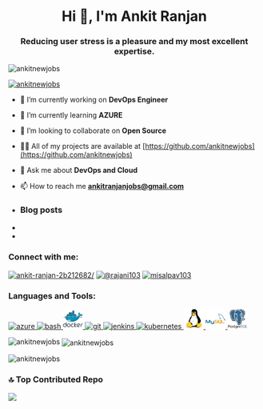 <h1 align="center">Hi 👋, I'm Ankit Ranjan</h1>
<h3 align="center">Reducing user stress is a pleasure and my most excellent expertise.</h3>

<p align="left"> <img src="https://komarev.com/ghpvc/?username=ankitnewjobs&label=Profile%20views&color=0e75b6&style=flat" alt="ankitnewjobs" /> </p>

<p align="left"> <a href="https://github.com/ryo-ma/github-profile-trophy"><img src="https://github-profile-trophy.vercel.app/?username=ankitnewjobs" alt="ankitnewjobs" /></a> </p>

- 🔭 I’m currently working on **DevOps Engineer**

- 🌱 I’m currently learning **AZURE**

- 👯 I’m looking to collaborate on **Open Source**

- 👨‍💻 All of my projects are available at [https://github.com/ankitnewjobs](https://github.com/ankitnewjobs)

- 💬 Ask me about **DevOps and Cloud**

- 📫 How to reach me **ankitranjanjobs@gmail.com**

- ### Blog posts
<!-- BLOG-POST-LIST:START -->
- [Azure AD PIM]: (https://medium.com/@ankitranjan0901/azure-ad-pim-6b443e859382------2)
- [Leveraging Microsoft Sentinel to improve your security]: (https://medium.com/@ankitranjan0901/leveraging-microsoft-sentinel-to-improve-your-security-8b44fd1c7564)
<!-- BLOG-POST-LIST:END -->

<h3 align="left">Connect with me:</h3>
<p align="left">
<a href="https://linkedin.com/in/ankit-ranjan-2b212682/" target="blank"><img align="center" src="https://raw.githubusercontent.com/rahuldkjain/github-profile-readme-generator/master/src/images/icons/Social/linked-in-alt.svg" alt="ankit-ranjan-2b212682/" height="30" width="40" /></a>
<a href="https://medium.com/@ankitranjan0901" target="blank"><img align="center" src="https://raw.githubusercontent.com/rahuldkjain/github-profile-readme-generator/master/src/images/icons/Social/medium.svg" alt="@rajani103" height="30" width="40" /></a>
<a href="https://twitter.com/ankitranjan621" target="blank"><img align="center" src="https://raw.githubusercontent.com/rahuldkjain/github-profile-readme-generator/master/src/images/icons/Social/twitter.svg" alt="misalpav103" height="30" width="40" /></a>
</p>

<h3 align="left">Languages and Tools:</h3>
<p align="left"> <a href="https://azure.microsoft.com/en-in/" target="_blank" rel="noreferrer"> <img src="https://www.vectorlogo.zone/logos/microsoft_azure/microsoft_azure-icon.svg" alt="azure" width="40" height="40"/> </a> <a href="https://www.gnu.org/software/bash/" target="_blank" rel="noreferrer"> <img src="https://www.vectorlogo.zone/logos/gnu_bash/gnu_bash-icon.svg" alt="bash" width="40" height="40"/> </a> <a href="https://www.docker.com/" target="_blank" rel="noreferrer"> <img src="https://raw.githubusercontent.com/devicons/devicon/master/icons/docker/docker-original-wordmark.svg" alt="docker" width="40" height="40"/> </a> <a href="https://git-scm.com/" target="_blank" rel="noreferrer"> <img src="https://www.vectorlogo.zone/logos/git-scm/git-scm-icon.svg" alt="git" width="40" height="40"/> </a> <a href="https://www.jenkins.io" target="_blank" rel="noreferrer"> <img src="https://www.vectorlogo.zone/logos/jenkins/jenkins-icon.svg" alt="jenkins" width="40" height="40"/> </a> <a href="https://kubernetes.io" target="_blank" rel="noreferrer"> <img src="https://www.vectorlogo.zone/logos/kubernetes/kubernetes-icon.svg" alt="kubernetes" width="40" height="40"/> </a> <a href="https://www.linux.org/" target="_blank" rel="noreferrer"> <img src="https://raw.githubusercontent.com/devicons/devicon/master/icons/linux/linux-original.svg" alt="linux" width="40" height="40"/> </a> <a href="https://www.mysql.com/" target="_blank" rel="noreferrer"> <img src="https://raw.githubusercontent.com/devicons/devicon/master/icons/mysql/mysql-original-wordmark.svg" alt="mysql" width="40" height="40"/> </a> <a href="https://www.postgresql.org" target="_blank" rel="noreferrer"> <img src="https://raw.githubusercontent.com/devicons/devicon/master/icons/postgresql/postgresql-original-wordmark.svg" alt="postgresql" width="40" height="40"/> </a> </p>

<p><img align="left" src="https://github-readme-stats.vercel.app/api/top-langs?username=ankitnewjobs&show_icons=true&locale=en&layout=compact" alt="ankitnewjobs" /></p>

<p>&nbsp;<img align="center" src="https://github-readme-stats.vercel.app/api?username=ankitnewjobs&show_icons=true&locale=en" alt="ankitnewjobs" /></p>

<p><img align="center" src="https://github-readme-streak-stats.herokuapp.com/?user=ankitnewjobs&" alt="ankitnewjobs" /></p>

### 🔝 Top Contributed Repo
![](https://github-contributor-stats.vercel.app/api?username=ankitnewjobs&limit=5&theme=flat&combine_all_yearly_contributions=true)
